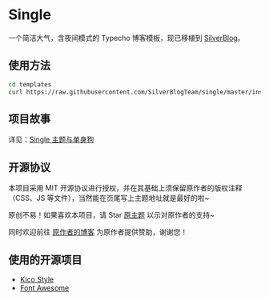 # Single

一个简洁大气，含夜间模式的 Typecho 博客模板，现已移植到 [SilverBlog](https://silverblog.org)。

## 使用方法

```bash
cd templates
curl https://raw.githubusercontent.com/SilverBlogTeam/single/master/install.sh | bash
```

## 项目故事

详见：[Single 主题与单身狗](https://paugram.com/essay/single-theme-and-single-dog.html)

## 开源协议

本项目采用 MIT 开源协议进行授权，并在其基础上须保留原作者的版权注释（CSS、JS 等文件），当然能在页尾写上主题地址就是最好的啦~

原创不易！如果喜欢本项目，请 Star [原主题](https://github.com/Dreamer-Paul/Single) 以示对原作者的支持~

同时欢迎前往 [原作者的博客](https://paugram.com/about.html#donate) 为原作者提供赞助，谢谢您！

## 使用的开源项目

* [Kico Style](https://github.com/Dreamer-Paul/Kico-Style)
* [Font Awesome](https://github.com/FortAwesome/Font-Awesome)
